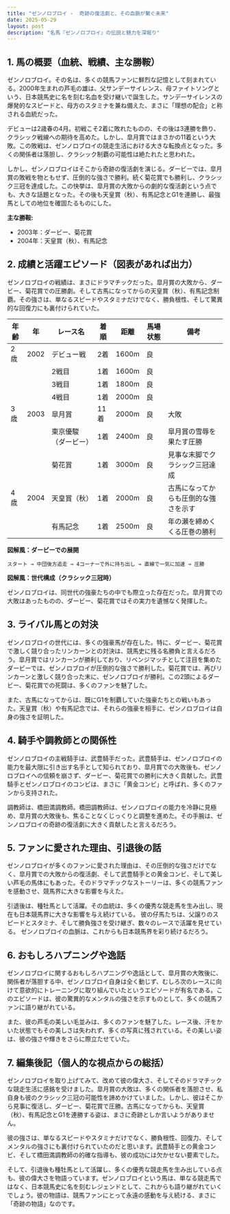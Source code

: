 ```yaml
---
title: "ゼンノロブロイ -  奇跡の復活劇と、その血脈が繋ぐ未来"
date: 2025-05-29
layout: post
description: "名馬『ゼンノロブロイ』の伝説と魅力を深堀り"
---
```


## 1. 馬の概要（血統、戦績、主な勝鞍）

ゼンノロブロイ。その名は、多くの競馬ファンに鮮烈な記憶として刻まれている。2000年生まれの芦毛の雄は、父サンデーサイレンス、母ファイトソングという、日本競馬史に名を刻む名血を受け継いで誕生した。サンデーサイレンスの爆発的なスピードと、母方のスタミナを兼ね備えた、まさに「理想の配合」と称される血統だった。

デビューは2歳春の4月。初戦こそ2着に敗れたものの、その後は3連勝を飾り、クラシック戦線への期待を高めた。しかし、皐月賞ではまさかの11着という大敗。この敗戦は、ゼンノロブロイの競走生活における大きな転換点となった。多くの関係者は落胆し、クラシック制覇の可能性は絶たれたと思われた。

しかし、ゼンノロブロイはそこから奇跡の復活劇を演じる。ダービーでは、皐月賞の敗戦を物ともせず、圧倒的な強さで勝利。続く菊花賞でも勝利し、クラシック三冠を達成した。この快挙は、皐月賞の大敗からの劇的な復活劇という点でも、大きな話題となった。その後も天皇賞（秋）、有馬記念とG1を連勝し、最強馬としての地位を確固たるものにした。

**主な勝鞍:**

* 2003年：ダービー、菊花賞
* 2004年：天皇賞（秋）、有馬記念


## 2. 成績と活躍エピソード（図表があれば出力）

ゼンノロブロイの戦績は、まさにドラマチックだった。皐月賞の大敗から、ダービー、菊花賞での圧勝劇。そして古馬になってからの天皇賞（秋）、有馬記念制覇。その強さは、単なるスピードやスタミナだけでなく、勝負根性、そして驚異的な回復力にも裏付けられていた。

| 年齢 | 年 | レース名             | 着順 | 距離 | 馬場状態 | 備考                                      |
|------|----|----------------------|-----|-----|---------|-------------------------------------------|
| 2歳   | 2002 | デビュー戦           | 2着 | 1600m | 良       |                                           |
|      |     | 2戦目               | 1着 | 1600m | 良       |                                           |
|      |     | 3戦目               | 1着 | 1800m | 良       |                                           |
|      |     | 4戦目               | 1着 | 2000m | 良       |                                           |
| 3歳   | 2003 | 皐月賞               | 11着 | 2000m | 良       | 大敗                                      |
|      |     | 東京優駿（ダービー）   | 1着 | 2400m | 良       | 皐月賞の雪辱を果たす圧勝                 |
|      |     | 菊花賞               | 1着 | 3000m | 良       | 見事な末脚でクラシック三冠達成            |
| 4歳   | 2004 | 天皇賞（秋）         | 1着 | 2000m | 良       | 古馬になってからも圧倒的な強さを示す     |
|      |     | 有馬記念             | 1着 | 2500m | 良       | 年の瀬を締めくくる圧巻の勝利             |


**図解風：ダービーでの展開**

```
スタート → 中団後方追走 → 4コーナーで外に持ち出し → 直線で一気に加速 → 圧勝
```

**図解風：世代構成（クラシック三冠時）**

ゼンノロブロイは、同世代の強豪たちの中でも際立った存在だった。皐月賞での大敗はあったものの、ダービー、菊花賞ではその実力を遺憾なく発揮した。


## 3. ライバル馬との対決

ゼンノロブロイの世代には、多くの強豪馬が存在した。特に、ダービー、菊花賞で激しく競り合ったリンカーンとの対決は、競馬史に残る名勝負と言えるだろう。皐月賞ではリンカーンが勝利しており、リベンジマッチとして注目を集めたダービーでは、ゼンノロブロイが圧倒的な強さで勝利した。菊花賞では、再びリンカーンと激しく競り合った末に、ゼンノロブロイが勝利。この2頭によるダービー、菊花賞での死闘は、多くのファンを魅了した。

また、古馬になってからは、既にG1を制覇していた強豪たちとの戦いもあった。天皇賞（秋）や有馬記念では、それらの強豪を相手に、ゼンノロブロイは自身の強さを証明した。


## 4. 騎手や調教師との関係性

ゼンノロブロイの主戦騎手は、武豊騎手だった。武豊騎手は、ゼンノロブロイの能力を最大限に引き出す名手として知られており、皐月賞での大敗後も、ゼンノロブロイへの信頼を崩さず、ダービー、菊花賞での勝利に大きく貢献した。武豊騎手とゼンノロブロイのコンビは、まさに「黄金コンビ」と呼ばれ、多くのファンから支持された。

調教師は、橋田満調教師。橋田調教師は、ゼンノロブロイの能力を冷静に見極め、皐月賞の大敗後も、焦ることなくじっくりと調整を進めた。その手腕は、ゼンノロブロイの奇跡の復活劇に大きく貢献したと言えるだろう。


## 5. ファンに愛された理由、引退後の話

ゼンノロブロイが多くのファンに愛された理由は、その圧倒的な強さだけでなく、皐月賞での大敗からの復活劇、そして武豊騎手との黄金コンビ、そして美しい芦毛の馬体にもあった。そのドラマチックなストーリーは、多くの競馬ファンを感動させ、競馬界に大きな影響を与えた。

引退後は、種牡馬として活躍。その血統は、多くの優秀な競走馬を生み出し、現在も日本競馬界に大きな影響を与え続けている。  彼の仔馬たちは、父譲りのスピードとスタミナ、そして勝負強さを受け継ぎ、数々のレースで活躍を見せている。  ゼンノロブロイの血脈は、これからも日本競馬界を彩り続けるだろう。


## 6. おもしろハプニングや逸話

ゼンノロブロイに関するおもしろハプニングや逸話として、皐月賞の大敗後に、関係者が落胆する中、ゼンノロブロイ自身は全く動じず、むしろ次のレースに向けて意欲的にトレーニングに取り組んでいたというエピソードが有名である。このエピソードは、彼の驚異的なメンタルの強さを示すものとして、多くの競馬ファンに語り継がれている。

また、彼の芦毛の美しい毛並みは、多くのファンを魅了した。レース後、汗をかいた状態でもその美しさは失われず、多くの写真に残されている。その美しい姿は、彼の強さや輝きをさらに際立たせていた。


## 7. 編集後記（個人的な視点からの総括）

ゼンノロブロイを取り上げてみて、改めて彼の偉大さ、そしてそのドラマチックな競走生活に感銘を受けました。皐月賞の大敗は、多くの関係者を落胆させ、私自身も彼のクラシック三冠の可能性を諦めかけていました。しかし、彼はそこから見事に復活し、ダービー、菊花賞で圧勝。古馬になってからも、天皇賞（秋）、有馬記念とG1を連勝する姿は、まさに奇跡としか言いようがありません。

彼の強さは、単なるスピードやスタミナだけでなく、勝負根性、回復力、そしてメンタルの強さにも裏付けられていたのだと思います。武豊騎手との黄金コンビ、そして橋田満調教師の的確な指導も、彼の成功には欠かせない要素でした。

そして、引退後も種牡馬として活躍し、多くの優秀な競走馬を生み出している点も、彼の偉大さを物語っています。ゼンノロブロイという馬は、単なる競走馬ではなく、日本競馬史に名を刻むレジェンドとして、これからも語り継がれていくでしょう。彼の物語は、競馬ファンにとって永遠の感動を与え続ける、まさに「奇跡の物語」なのです。
